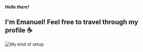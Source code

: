 ##### Hello there! 

## I'm Emanuel! Feel free to travel through my profile :coffee:

![My kind of setup](https://www.wallpapertip.com/wmimgs/26-265435_apple-keyboard-wallpaper-hd.jpg)
